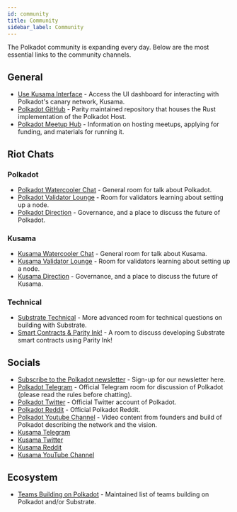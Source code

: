 ```yaml
---
id: community
title: Community
sidebar_label: Community
---
```


The Polkadot community is expanding every day. Below are the most essential links to the community
channels.

## General

- [Use Kusama Interface](https://polkadot.js.org/apps/#/explorer) - Access the UI dashboard for interacting
  with Polkadot's canary network, Kusama.
- [Polkadot GitHub](https://github.com/paritytech/polkadot/) - Parity maintained repository that
  houses the Rust implementation of the Polkadot Host.
- [Polkadot Meetup Hub](https://www.notion.so/web3foundation/Polkadot-Meetup-Hub-4511c156770e4ba9936386d8be5fe5be) - Information
  on hosting meetups, applying for funding, and materials for running it.

## Riot Chats

### Polkadot

- [Polkadot Watercooler Chat](https://riot.im/app/#/room/!FdCojkeGzZLSEoiecf:web3.foundation?via=matrix.parity.io&via=matrix.org&via=web3.foundation) - General
  room for talk about Polkadot.
- [Polkadot Validator Lounge](https://riot.im/app/#/room/#polkadot-validator-lounge:matrix.org) -
  Room for validators learning about setting up a node.
- [Polkadot Direction](https://riot.im/app/#/room/!OwgojQyBzTlUQGGLhq:matrix.parity.io?via=matrix.parity.io&via=matrix.org&via=web3.foundation) - Governance, and a place to discuss the future of Polkadot.

### Kusama

- [Kusama Watercooler Chat](https://riot.im/app/#/room/%23kusamawatercooler:polkadot.builders) - General
  room for talk about Kusama.
- [Kusama Validator Lounge](https://riot.im/app/#/room/!LhjZccBOqFNYKLdmbb:polkadot.builders?via=matrix.parity.io&via=matrix.org&via=web3.foundation) -
  Room for validators learning about setting up a node.
- [Kusama Direction](https://riot.im/app/#/room/!QXMnIJzxlnVrvRzhUA:matrix.parity.io?via=matrix.parity.io&via=matrix.org&via=web3.foundation) - Governance, and a place to discuss the future of Kusama.

### Technical  
- [Substrate Technical](https://riot.im/app/#/room/#substrate-technical:matrix.org) - More advanced
  room for technical questions on building with Substrate.
- [Smart Contracts & Parity Ink!](https://riot.im/app/#/room/!tYUCYdSvSYPMjWNDDD:matrix.parity.io?via=matrix.parity.io&via=matrix.org&via=web3.foundation) - A room to discuss developing Substrate smart contracts using Parity Ink!

## Socials

- [Subscribe to the Polkadot newsletter](https://share.hsforms.com/1LL1CBwiASxC5pJUYZAiDVw4752a) - Sign-up for our newsletter here.
- [Polkadot Telegram](https://t.me/polkadotofficial) - Official Telegram room for discussion of
  Polkadot (please read the rules before chatting).
- [Polkadot Twitter](https://twitter.com/polkadotnetwork) - Official Twitter account of Polkadot.
- [Polkadot Reddit](https://www.reddit.com/r/dot/) - Official Polkadot Reddit.
- [Polkadot Youtube Channel](https://www.youtube.com/channel/UCB7PbjuZLEba_znc7mEGNgw) - Video
  content from founders and build of Polkadot describing the network and the vision.
- [Kusama Telegram](https://t.me/kusamanetworkofficial)
- [Kusama Twitter](https://twitter.com/kusamanetwork)
- [Kusama Reddit](https://www.reddit.com/r/Kusama)
- [Kusama YouTube Channel](http://youtube.com/c/kusamanetwork)

## Ecosystem

- [Teams Building on Polkadot](https://forum.web3.foundation/t/teams-building-on-polkadot/67) -
  Maintained list of teams building on Polkadot and/or Substrate.

